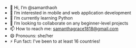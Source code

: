 - 👋 Hi, I’m @samanthaoh
- 👀 I’m interested in mobile and web application development
- 🌱 I’m currently learning Python
- 💞️ I’m looking to collaborate on any beginner-level projects
- 📫 How to reach me: samanthagrace1818@gmail.com
- 😄 Pronouns: she/her
- ⚡ Fun fact: I've been to at least 16 countries!

<!---
samanthaoh/samanthaoh is a ✨ special ✨ repository because its `README.md` (this file) appears on your GitHub profile.
You can click the Preview link to take a look at your changes.
--->

